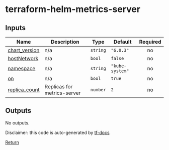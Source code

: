 # terraform-helm-metrics-server

<!-- BEGIN_TF_DOCS -->

## Inputs

| Name | Description | Type | Default | Required |
|------|-------------|------|---------|:--------:|
| <a name="input_chart_version"></a> [chart\_version](#input\_chart\_version) | n/a | `string` | `"6.0.3"` | no |
| <a name="input_hostNetwork"></a> [hostNetwork](#input\_hostNetwork) | n/a | `bool` | `false` | no |
| <a name="input_namespace"></a> [namespace](#input\_namespace) | n/a | `string` | `"kube-system"` | no |
| <a name="input_on"></a> [on](#input\_on) | n/a | `bool` | `true` | no |
| <a name="input_replica_count"></a> [replica\_count](#input\_replica\_count) | Replicas for metrics-server | `number` | `2` | no |

## Outputs

No outputs.

Disclaimer: this code is auto-generated by [tf-docs](https://terraform-docs.io)

[Return](../README.md)
<!-- END_TF_DOCS -->